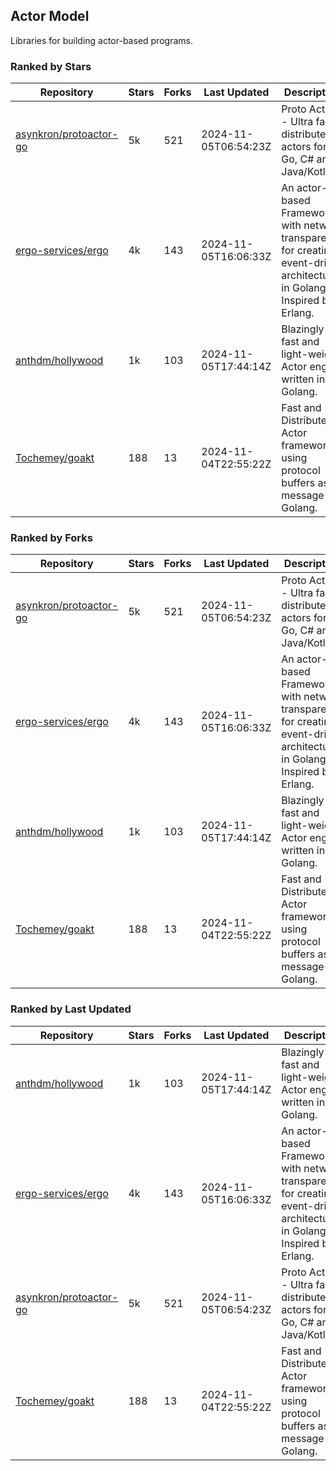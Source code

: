 ## Actor Model

Libraries for building actor-based programs.

### Ranked by Stars

| Repository | Stars | Forks | Last Updated | Description | 
|------------|-------|-------|--------------|-------------|
| [asynkron/protoactor-go](https://github.com/asynkron/protoactor-go) | 5k | 521 | 2024-11-05T06:54:23Z |  Proto Actor - Ultra fast distributed actors for Go, C# and Java/Kotlin. |
| [ergo-services/ergo](https://github.com/ergo-services/ergo) | 4k | 143 | 2024-11-05T16:06:33Z |  An actor-based Framework with network transparency for creating event-driven architecture in Golang. Inspired by Erlang. |
| [anthdm/hollywood](https://github.com/anthdm/hollywood) | 1k | 103 | 2024-11-05T17:44:14Z |  Blazingly fast and light-weight Actor engine written in Golang. |
| [Tochemey/goakt](https://github.com/Tochemey/goakt) | 188 | 13 | 2024-11-04T22:55:22Z |  Fast and Distributed Actor framework using protocol buffers as message for Golang. |

### Ranked by Forks

| Repository | Stars | Forks | Last Updated | Description | 
|------------|-------|-------|--------------|-------------|
| [asynkron/protoactor-go](https://github.com/asynkron/protoactor-go) | 5k | 521 | 2024-11-05T06:54:23Z |  Proto Actor - Ultra fast distributed actors for Go, C# and Java/Kotlin. |
| [ergo-services/ergo](https://github.com/ergo-services/ergo) | 4k | 143 | 2024-11-05T16:06:33Z |  An actor-based Framework with network transparency for creating event-driven architecture in Golang. Inspired by Erlang. |
| [anthdm/hollywood](https://github.com/anthdm/hollywood) | 1k | 103 | 2024-11-05T17:44:14Z |  Blazingly fast and light-weight Actor engine written in Golang. |
| [Tochemey/goakt](https://github.com/Tochemey/goakt) | 188 | 13 | 2024-11-04T22:55:22Z |  Fast and Distributed Actor framework using protocol buffers as message for Golang. |

### Ranked by Last Updated

| Repository | Stars | Forks | Last Updated | Description | 
|------------|-------|-------|--------------|-------------|
| [anthdm/hollywood](https://github.com/anthdm/hollywood) | 1k | 103 | 2024-11-05T17:44:14Z |  Blazingly fast and light-weight Actor engine written in Golang. |
| [ergo-services/ergo](https://github.com/ergo-services/ergo) | 4k | 143 | 2024-11-05T16:06:33Z |  An actor-based Framework with network transparency for creating event-driven architecture in Golang. Inspired by Erlang. |
| [asynkron/protoactor-go](https://github.com/asynkron/protoactor-go) | 5k | 521 | 2024-11-05T06:54:23Z |  Proto Actor - Ultra fast distributed actors for Go, C# and Java/Kotlin. |
| [Tochemey/goakt](https://github.com/Tochemey/goakt) | 188 | 13 | 2024-11-04T22:55:22Z |  Fast and Distributed Actor framework using protocol buffers as message for Golang. |

